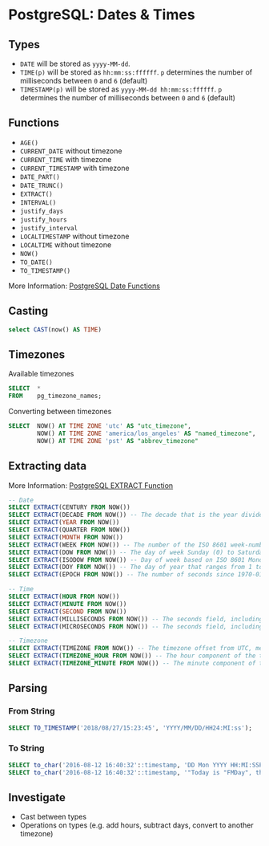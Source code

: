 # PostgreSQL: Dates & Times

## Types

- `DATE` will be stored as `yyyy-MM-dd`.
- `TIME(p)` will be stored as `hh:mm:ss:ffffff`. `p` determines the number of milliseconds between `0` and `6` (default)
- `TIMESTAMP(p)` will be stored as `yyyy-MM-dd hh:mm:ss:ffffff`. `p` determines the number of milliseconds between `0` and `6` (default)

## Functions

- `AGE()`
- `CURRENT_DATE` without timezone
- `CURRENT_TIME` with timezone
- `CURRENT_TIMESTAMP` with timezone
- `DATE_PART()`
- `DATE_TRUNC()`
- `EXTRACT()`
- `INTERVAL()`
- `justify_days`
- `justify_hours`
- `justify_interval`
- `LOCALTIMESTAMP` without timezone
- `LOCALTIME` without timezone
- `NOW()`
- `TO_DATE()`
- `TO_TIMESTAMP()`

More Information: [PostgreSQL Date Functions](https://www.postgresqltutorial.com/postgresql-date-functions/)

## Casting

```sql
select CAST(now() AS TIME)
```

## Timezones

Available timezones

```sql
SELECT  *
FROM    pg_timezone_names;
```

Converting between timezones

```sql
SELECT  NOW() AT TIME ZONE 'utc' AS "utc_timezone",
        NOW() AT TIME ZONE 'america/los_angeles' AS "named_timezone",
        NOW() AT TIME ZONE 'pst' AS "abbrev_timezone"
```

## Extracting data

More Information: [PostgreSQL EXTRACT Function](https://www.postgresqltutorial.com/postgresql-date-functions/postgresql-extract/)

```sql
-- Date
SELECT EXTRACT(CENTURY FROM NOW())
SELECT EXTRACT(DECADE FROM NOW()) -- The decade that is the year divided by 10
SELECT EXTRACT(YEAR FROM NOW())
SELECT EXTRACT(QUARTER FROM NOW())
SELECT EXTRACT(MONTH FROM NOW())
SELECT EXTRACT(WEEK FROM NOW()) -- The number of the ISO 8601 week-numbering week of the year
SELECT EXTRACT(DOW FROM NOW()) -- The day of week Sunday (0) to Saturday (6)
SELECT EXTRACT(ISODOW FROM NOW()) -- Day of week based on ISO 8601 Monday (1) to Sunday (7)
SELECT EXTRACT(DOY FROM NOW()) -- The day of year that ranges from 1 to 366
SELECT EXTRACT(EPOCH FROM NOW()) -- The number of seconds since 1970-01-01 00:00:00 UTC

-- Time
SELECT EXTRACT(HOUR FROM NOW())
SELECT EXTRACT(MINUTE FROM NOW())
SELECT EXTRACT(SECOND FROM NOW())
SELECT EXTRACT(MILLISECONDS FROM NOW()) -- The seconds field, including fractional parts, multiplied by 1000
SELECT EXTRACT(MICROSECONDS FROM NOW()) -- The seconds field, including fractional parts, multiplied by 1000000

-- Timezone
SELECT EXTRACT(TIMEZONE FROM NOW()) -- The timezone offset from UTC, measured in seconds
SELECT EXTRACT(TIMEZONE_HOUR FROM NOW()) -- The hour component of the time zone offset
SELECT EXTRACT(TIMEZONE_MINUTE FROM NOW()) -- The minute component of the time zone offset
```

## Parsing

### From String

```sql
SELECT TO_TIMESTAMP('2018/08/27/15:23:45', 'YYYY/MM/DD/HH24:MI:ss');
```

### To String

```sql
SELECT to_char('2016-08-12 16:40:32'::timestamp, 'DD Mon YYYY HH:MI:SSPM');
SELECT to_char('2016-08-12 16:40:32'::timestamp, '"Today is "FMDay", the "DDth" day of the month of "FMMonth" of "YYYY');
```

## Investigate

- Cast between types
- Operations on types (e.g. add hours, subtract days, convert to another timezone)
